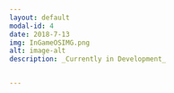 ```yaml
---
layout: default
modal-id: 4
date: 2018-7-13
img: InGameOSIMG.png
alt: image-alt
description: _Currently in Development_ 


---
```

